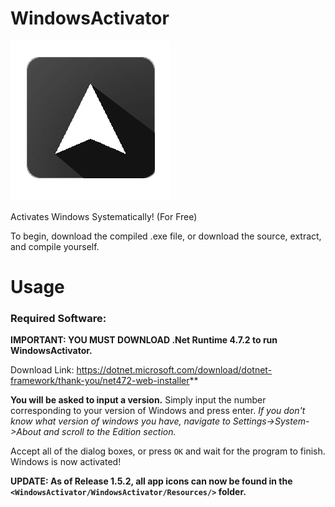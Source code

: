 # WindowsActivator
![Logo](/WindowsActivator/WindowsActivator/Resources/app.png)

Activates Windows Systematically! (For Free)

To begin, download the compiled .exe file, or download the source, extract, and compile yourself.
# Usage

### Required Software:
**IMPORTANT: YOU MUST DOWNLOAD .Net Runtime 4.7.2 to run WindowsActivator.**

Download Link: https://dotnet.microsoft.com/download/dotnet-framework/thank-you/net472-web-installer**

**You will be asked to input a version.** Simply input the number corresponding to your version of Windows and press enter.
*If you don't know what version of windows you have, navigate to Settings->System->About and scroll to the Edition section.*

Accept all of the dialog boxes, or press `OK` and wait for the program to finish.
Windows is now activated!

**UPDATE: As of Release 1.5.2, all app icons can now be found in the `<WindowsActivator/WindowsActivator/Resources/>` folder.**
